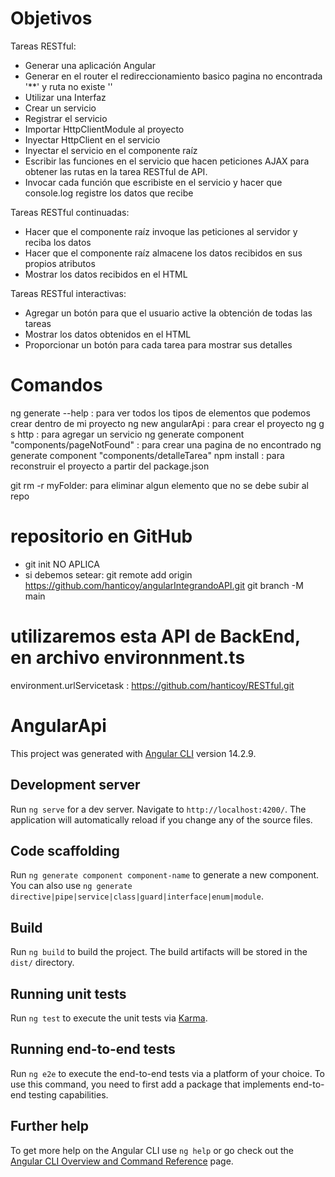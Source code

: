 # Objetivos
Tareas RESTful:
- Generar una aplicación Angular
- Generar en el router el redireccionamiento basico pagina no encontrada '**' y ruta no existe ''
- Utilizar una Interfaz
- Crear un servicio
- Registrar el servicio
- Importar HttpClientModule al proyecto
- Inyectar HttpClient en el servicio
- Inyectar el servicio en el componente raíz
- Escribir las funciones en el servicio que hacen peticiones AJAX para obtener las rutas en la tarea RESTful de API.
- Invocar cada función que escribiste en el servicio y hacer que console.log registre los datos que recibe

Tareas RESTful continuadas:
- Hacer que el componente raíz invoque las peticiones al servidor y reciba los datos
- Hacer que el componente raíz almacene los datos recibidos en sus propios atributos
- Mostrar los datos recibidos en el HTML

Tareas RESTful interactivas:
- Agregar un botón para que el usuario active la obtención de todas las tareas
- Mostrar los datos obtenidos en el HTML
- Proporcionar un botón para cada tarea para mostrar sus detalles

# Comandos
ng generate --help        : para ver todos los tipos de elementos que podemos crear dentro de mi proyecto
ng new angularApi         : para crear el proyecto
ng g s http               : para agregar un servicio
ng generate component "components/pageNotFound"    : para crear una pagina de no encontrado
ng generate component "components/detalleTarea"
npm install               : para reconstruir el proyecto a partir del package.json

git rm -r myFolder: para eliminar algun elemento que no se debe subir al repo 

# repositorio en GitHub
- git init NO APLICA
- si debemos setear:
git remote add origin https://github.com/hanticoy/angularIntegrandoAPI.git
git branch -M main

# utilizaremos esta API de BackEnd, en archivo environnment.ts
environment.urlServicetask : https://github.com/hanticoy/RESTful.git


# AngularApi


This project was generated with [Angular CLI](https://github.com/angular/angular-cli) version 14.2.9.

## Development server

Run `ng serve` for a dev server. Navigate to `http://localhost:4200/`. The application will automatically reload if you change any of the source files.

## Code scaffolding

Run `ng generate component component-name` to generate a new component. You can also use `ng generate directive|pipe|service|class|guard|interface|enum|module`.

## Build

Run `ng build` to build the project. The build artifacts will be stored in the `dist/` directory.

## Running unit tests

Run `ng test` to execute the unit tests via [Karma](https://karma-runner.github.io).

## Running end-to-end tests

Run `ng e2e` to execute the end-to-end tests via a platform of your choice. To use this command, you need to first add a package that implements end-to-end testing capabilities.

## Further help

To get more help on the Angular CLI use `ng help` or go check out the [Angular CLI Overview and Command Reference](https://angular.io/cli) page.
